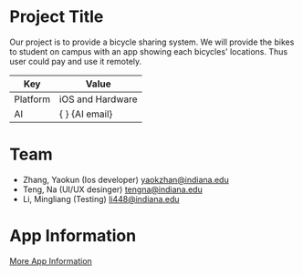# Project Title
Our project is to provide a bicycle sharing system. We will provide the bikes
to student on campus with an app showing each bicycles' locations. Thus user 
could pay and use it remotely.  

| Key   |      Value    |
|----------|-------------|
| Platform | iOS and Hardware |
| AI | { } {AI email} |

# Team
- Zhang, Yaokun (Ios developer) yaokzhan@indiana.edu
- Teng, Na (UI/UX desinger) tengna@indiana.edu
- Li, Mingliang (Testing) li448@indiana.edu

# App Information
[More App Information](app/README.md)
